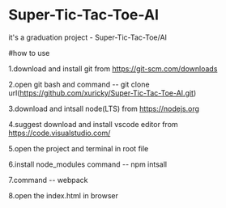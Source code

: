 # Super-Tic-Tac-Toe-AI
it's a graduation project - Super-Tic-Tac-Toe/AI

#how to use

1.download and install git from https://git-scm.com/downloads

2.open git bash and command -- git clone url(https://github.com/xuricky/Super-Tic-Tac-Toe-AI.git)

3.download and intsall node(LTS) from https://nodejs.org

4.suggest download and install vscode editor from https://code.visualstudio.com/

5.open the project and terminal in root file

6.install node_modules command -- npm intsall

7.command -- webpack

8.open the index.html in browser
